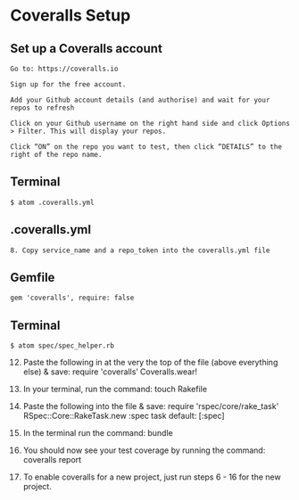# Coveralls Setup

## Set up a Coveralls account
```
Go to: https://coveralls.io

Sign up for the free account.

Add your Github account details (and authorise) and wait for your repos to refresh

Click on your Github username on the right hand side and click Options > Filter. This will display your repos.

Click “ON” on the repo you want to test, then click “DETAILS” to the right of the repo name.
```

## Terminal
```shell
$ atom .coveralls.yml
```

## .coveralls.yml
```
8. Copy service_name and a repo_token into the coveralls.yml file
```

## Gemfile
```
gem 'coveralls', require: false
```

## Terminal
```shell
$ atom spec/spec_helper.rb
```


12. Paste the following in at the very the top of the file (above everything else) & save:
require 'coveralls’
Coveralls.wear!

13. In your terminal, run the command: touch Rakefile

14. Paste the following into the file & save:
require 'rspec/core/rake_task'
RSpec::Core::RakeTask.new :spec
task default: [:spec]

15. In the terminal run the command: bundle

16. You should now see your test coverage by running the command: coveralls report

17. To enable coveralls for a new project, just run steps 6 - 16 for the new project.
